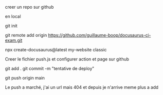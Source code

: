 creer un repo sur github

en local

git init 

git remote add origin https://github.com/guillaume-boop/docusaurus-ci-exam.git 

npx create-docusaurus@latest my-website classic 

Creer le fichier push.js et configurer action et page sur github 

git add . git commit -m "tentative de deploy" 

git push origin main

Le push a marché, j'ai un url mais 404 et depuis je n'arrive meme plus a add
